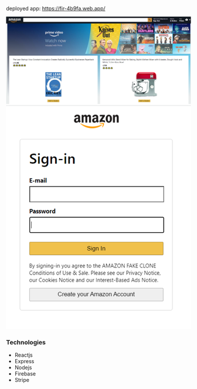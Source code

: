 deployed app: https://fir-4b9fa.web.app/
<br />
<div align="center">
  <img alt="Demo" src="https://raw.githubusercontent.com/Ik-williams/Portfolio/main/src/Assets/Projects/amazon-clone/Amazon-Clone.png" />
</div>

<div align="center">
  <img alt="Demo" src="https://raw.githubusercontent.com/Ik-williams/Portfolio/main/src/Assets/Projects/amazon-clone/Amazon-Clone-Signin.png" />
</div>

### Technologies
<ul>
    <li>Reactjs</li>
    <li>Express</li>
    <li>Nodejs</li>
    <li>Firebase</li>
    <li>Stripe</li>
</ul>
